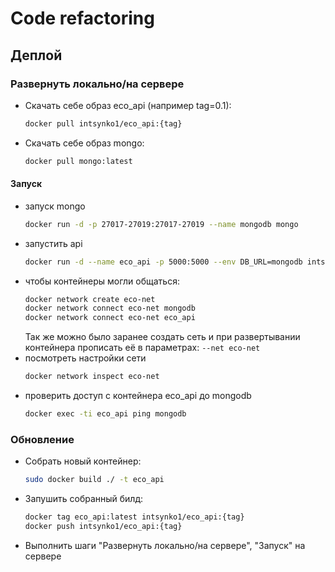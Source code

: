 # Code refactoring


## Деплой

### Развернуть локально/на сервере
- Скачать себе образ eco_api (например  tag=0.1):
    ```bash
    docker pull intsynko1/eco_api:{tag}
    ```

- Скачать себе образ mongo:
    ```bash
    docker pull mongo:latest
    ```

#### Запуск
- запуск mongo
  ```bash
  docker run -d -p 27017-27019:27017-27019 --name mongodb mongo
  ```
- запустить api
  ```bash
  docker run -d --name eco_api -p 5000:5000 --env DB_URL=mongodb intsynko1/eco_api:{tag} 
  ```
- чтобы контейнеры могли общаться:
  ```bash
  docker network create eco-net
  docker network connect eco-net mongodb
  docker network connect eco-net eco_api
  ```
  Так же можно было заранее создать сеть и при развертывании контейнера 
  прописать её в параметрах: `--net eco-net`
- посмотреть настройки сети
  ```bash
  docker network inspect eco-net
  ```
- проверить доступ с контейнера eco_api до mongodb
  ```bash
  docker exec -ti eco_api ping mongodb
  ```

### Обновление
- Собрать новый контейнер:
  ```bash
  sudo docker build ./ -t eco_api
  ```
- Запушить собранный билд:
  ```bash
  docker tag eco_api:latest intsynko1/eco_api:{tag}
  docker push intsynko1/eco_api:{tag}
  ```
- Выполнить шаги "Развернуть локально/на сервере", "Запуск" на сервере

